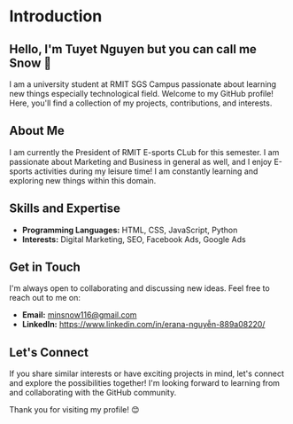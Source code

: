 # Introduction

## Hello, I'm Tuyet Nguyen but you can call me Snow 👋

I am a university student at RMIT SGS Campus passionate about learning new things especially technological field. Welcome to my GitHub profile! Here, you'll find a collection of my projects, contributions, and interests.

## About Me

I am currently the President of RMIT E-sports CLub for this semester. I am passionate about Marketing and Business in general as well, and I enjoy E-sports activities during my leisure time! I am constantly learning and exploring new things within this domain.

## Skills and Expertise

- **Programming Languages:** HTML, CSS, JavaScript, Python
- **Interests:** Digital Marketing, SEO, Facebook Ads, Google Ads

## Get in Touch

I'm always open to collaborating and discussing new ideas. Feel free to reach out to me on:

- **Email:** minsnow116@gmail.com
- **LinkedIn:** https://www.linkedin.com/in/erana-nguyễn-889a08220/

## Let's Connect

If you share similar interests or have exciting projects in mind, let's connect and explore the possibilities together! I'm looking forward to learning from and collaborating with the GitHub community.

Thank you for visiting my profile! 😊
